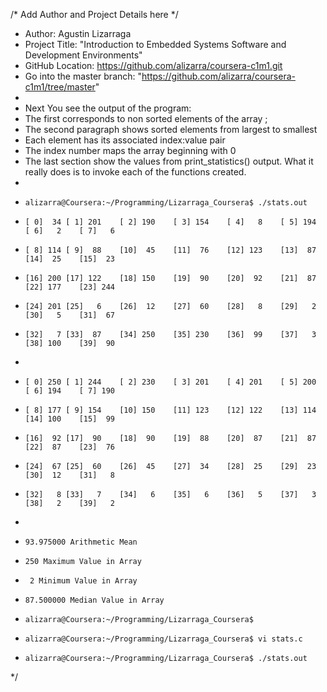 /* Add Author and Project Details here */
 * Author:  Agustin Lizarraga
 * Project Title: "Introduction to Embedded Systems Software and Development Environments"
 * GitHub Location: https://github.com/alizarra/coursera-c1m1.git
 * Go into the master branch: "https://github.com/alizarra/coursera-c1m1/tree/master"
 *
 * Next You see the output of the program:
 *   The first corresponds to non sorted elements of the array ; 
 *   The second paragraph shows sorted elements from largest to smallest
 *   Each element has its associated index:value pair
 *   The index number maps the array beginning with 0
 *   The last section show the values from print_statistics() output. What it really does is to invoke each of the functions created.
 *
 *     alizarra@Coursera:~/Programming/Lizarraga_Coursera$ ./stats.out
 *     [ 0]  34	[ 1] 201	[ 2] 190	[ 3] 154	[ 4]   8	[ 5] 194	[ 6]   2	[ 7]   6	
 *     [ 8] 114	[ 9]  88	[10]  45	[11]  76	[12] 123	[13]  87	[14]  25	[15]  23	
 *     [16] 200	[17] 122	[18] 150	[19]  90	[20]  92	[21]  87	[22] 177	[23] 244	
 *     [24] 201	[25]   6	[26]  12	[27]  60	[28]   8	[29]   2	[30]   5	[31]  67	
 *     [32]   7	[33]  87	[34] 250	[35] 230	[36]  99	[37]   3	[38] 100	[39]  90	
 *     
 *     [ 0] 250	[ 1] 244	[ 2] 230	[ 3] 201	[ 4] 201	[ 5] 200	[ 6] 194	[ 7] 190	
 *     [ 8] 177	[ 9] 154	[10] 150	[11] 123	[12] 122	[13] 114	[14] 100	[15]  99	
 *     [16]  92	[17]  90	[18]  90	[19]  88	[20]  87	[21]  87	[22]  87	[23]  76	
 *     [24]  67	[25]  60	[26]  45	[27]  34	[28]  25	[29]  23	[30]  12	[31]   8	
 *     [32]   8	[33]   7	[34]   6	[35]   6	[36]   5	[37]   3	[38]   2	[39]   2	
 *     
 *     93.975000 Arithmetic Mean
 *     250 Maximum Value in Array
 *      2 Minimum Value in Array
 *     87.500000 Median Value in Array
 *     alizarra@Coursera:~/Programming/Lizarraga_Coursera$ 
 *     alizarra@Coursera:~/Programming/Lizarraga_Coursera$ vi stats.c 
 *     alizarra@Coursera:~/Programming/Lizarraga_Coursera$ ./stats.out
 */
